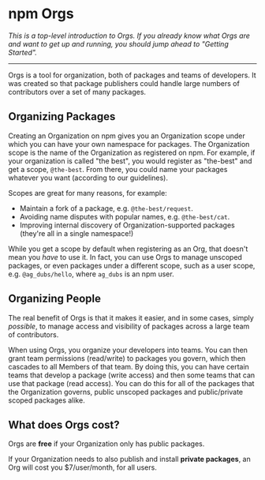 # npm Orgs

*This is a top-level introduction to Orgs. If you already know what Orgs are
and want to get up and running, you should jump ahead to "Getting Started".*

<hr>

Orgs is a tool for organization, both of packages and teams of developers.
It was created so that package publishers could handle
large numbers of contributors over a set of many packages.

## Organizing Packages

Creating an Organization on npm gives you an Organization scope under
which you can have your own namespace for packages. The Organization
scope is the name of the Organization as registered on npm. For
example, if your organization is called "the best", you would register
as "the-best" and get a scope, `@the-best`. From there, you could name
your packages whatever you want (according to our guidelines).

Scopes are great for many reasons, for example:

- Maintain a fork of a package, e.g. `@the-best/request`.
- Avoiding name disputes with popular names, e.g. `@the-best/cat`.
- Improving internal discovery of Organization-supported packages
  (they're all in a single namespace!)

While you get a scope by default when registering as an Org, that doesn't
mean you *have* to use it. In fact, you can use Orgs to manage unscoped
packages, or even packages under a different scope, such as a user scope,
e.g. `@ag_dubs/hello`, where `ag_dubs` is an npm user.

## Organizing People

The real benefit of Orgs is that it makes it easier, and in some cases,
simply *possible*, to manage access and visibility of packages across
a large team of contributors.

When using Orgs, you organize your developers into teams. You can then
grant team permissions (read/write) to packages you govern, which then
cascades to all Members of that team. By doing this, you can have certain
teams that develop a package (write access) and then some teams that can use
that package (read access). You can do this for all of the packages that
the Organization governs, public unscoped packages and public/private
scoped packages alike.

## What does Orgs cost?

Orgs are **free** if your Organization only has public packages.

If your Organization needs to also publish and install **private packages**,
an Org will cost you $7/user/month, for all users.
